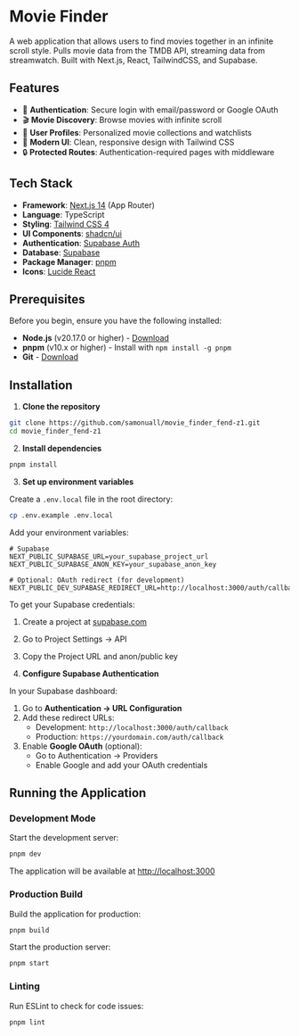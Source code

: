 # Movie Finder

A web application that allows users to find movies together in an infinite scroll style. Pulls movie data from the TMDB API, streaming data from streamwatch. Built with Next.js, React, TailwindCSS, and Supabase.

## Features

- 🔐 **Authentication**: Secure login with email/password or Google OAuth
- 🎬 **Movie Discovery**: Browse movies with infinite scroll
- 👤 **User Profiles**: Personalized movie collections and watchlists
- 🎨 **Modern UI**: Clean, responsive design with Tailwind CSS
- 🔒 **Protected Routes**: Authentication-required pages with middleware

## Tech Stack

- **Framework**: [Next.js 14](https://nextjs.org/) (App Router)
- **Language**: TypeScript
- **Styling**: [Tailwind CSS 4](https://tailwindcss.com/)
- **UI Components**: [shadcn/ui](https://ui.shadcn.com/)
- **Authentication**: [Supabase Auth](https://supabase.com/auth)
- **Database**: [Supabase](https://supabase.com/)
- **Package Manager**: [pnpm](https://pnpm.io/)
- **Icons**: [Lucide React](https://lucide.dev/)

## Prerequisites

Before you begin, ensure you have the following installed:

- **Node.js** (v20.17.0 or higher) - [Download](https://nodejs.org/)
- **pnpm** (v10.x or higher) - Install with `npm install -g pnpm`
- **Git** - [Download](https://git-scm.com/)

## Installation

1. **Clone the repository**

```bash
git clone https://github.com/samonuall/movie_finder_fend-z1.git
cd movie_finder_fend-z1
```

2. **Install dependencies**

```bash
pnpm install
```

3. **Set up environment variables**

Create a `.env.local` file in the root directory:

```bash
cp .env.example .env.local
```

Add your environment variables:

```env
# Supabase
NEXT_PUBLIC_SUPABASE_URL=your_supabase_project_url
NEXT_PUBLIC_SUPABASE_ANON_KEY=your_supabase_anon_key

# Optional: OAuth redirect (for development)
NEXT_PUBLIC_DEV_SUPABASE_REDIRECT_URL=http://localhost:3000/auth/callback
```

To get your Supabase credentials:
1. Create a project at [supabase.com](https://supabase.com)
2. Go to Project Settings → API
3. Copy the Project URL and anon/public key

4. **Configure Supabase Authentication**

In your Supabase dashboard:
1. Go to **Authentication → URL Configuration**
2. Add these redirect URLs:
   - Development: `http://localhost:3000/auth/callback`
   - Production: `https://yourdomain.com/auth/callback`
3. Enable **Google OAuth** (optional):
   - Go to Authentication → Providers
   - Enable Google and add your OAuth credentials

## Running the Application

### Development Mode

Start the development server:

```bash
pnpm dev
```

The application will be available at [http://localhost:3000](http://localhost:3000)

### Production Build

Build the application for production:

```bash
pnpm build
```

Start the production server:

```bash
pnpm start
```

### Linting

Run ESLint to check for code issues:

```bash
pnpm lint
```
